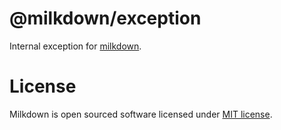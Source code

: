 # @milkdown/exception

Internal exception for [milkdown](https://saul-mirone.github.io/milkdown/).

# License

Milkdown is open sourced software licensed under [MIT license](https://github.com/Saul-Mirone/milkdown/blob/main/LICENSE).
